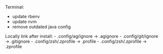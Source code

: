 Terminal:
  - update rbenv
  - update nvm
  - remove outdated java config

Locally link after install:
    - .config/ag/ignore     -> .agignore
    - .config/git/ignore    -> .gitignore
    - .config/zsh/.zprofile -> .profile
    - .config/zsh/.zprofile -> .zprofile
